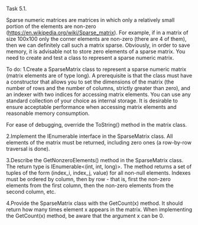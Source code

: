 Task 5.1.

Sparse numeric matrices are matrices in which only a relatively small portion of the elements are non-zero (https://en.wikipedia.org/wiki/Sparse_matrix). 
For example, if in a matrix of size 100x100 only the corner elements are non-zero (there are 4 of them), then we can definitely call such a matrix sparse. 
Obviously, in order to save memory, it is advisable not to store zero elements of a sparse matrix. You need to create and test a class to represent 
a sparse numeric matrix.

To do:
1.Create a SparseMatrix class to represent a sparse numeric matrix (matrix elements are of type long). 
A prerequisite is that the class must have a constructor that allows you to set the dimensions of the matrix 
(the number of rows and the number of columns, strictly greater than zero), and an indexer with two indices for accessing matrix elements. 
You can use any standard collection of your choice as internal storage. 
It is desirable to ensure acceptable performance when accessing matrix elements and reasonable memory consumption.

For ease of debugging, override the ToString() method in the matrix class.

2.Implement the IEnumerable<long> interface in the SparseMatrix class. 
All elements of the matrix must be returned, including zero ones (a row-by-row traversal is done).

3.Describe the GetNonzeroElements() method in the SparseMatrix class. The return type is IEnumerable<(int, int, long)>. 
The method returns a set of tuples of the form (index_i, index_j, value) for all non-null elements. Indexes must be ordered by column, 
then by row - that is, first the non-zero elements from the first column, then the non-zero elements from the second column, etc.

4.Provide the SparseMatrix class with the GetCount(x) method. It should return how many times element x appears in the matrix. 
When implementing the GetCount(x) method, be aware that the argument x can be 0.